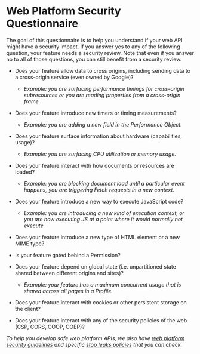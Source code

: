 # Web Platform Security Questionnaire

The goal of this questionnaire is to help you understand if your web API might have a security impact. If you answer yes to any of the following question, your feature needs a security review. Note that even if you answer no to all of those questions, you can still benefit from a security review.

* Does your feature allow data to cross origins, including sending data to a cross-origin service (even owned by Google)?
  * *Example: you are surfacing performance timings for cross-origin subresources or you are reading properties from a cross-origin frame.*

* Does your feature introduce new timers or timing measurements?
  * *Example: you are adding a new field in the Performance Object.*

* Does your feature surface information about hardware (capabilities, usage)?
  * *Example: you are surfacing CPU utilization or memory usage.*

* Does your feature interact with how documents or resources are loaded?
  * *Example: you are blocking document load until a particular event happens, you are triggering Fetch requests in a new context.*

* Does your feature introduce a new way to execute JavaScript code?
  * *Example: you are introducing a new kind of execution context, or you are now executing JS at a point where it would normally not execute.*

* Does your feature introduce a new type of HTML element or a new MIME type?

* Is your feature gated behind a Permission?

* Does your feature depend on global state (i.e. unpartitioned state shared between different origins and sites)?
  * *Example: your feature has a maximum concurrent usage that is shared across all pages in a Profile.*

* Does your feature interact with cookies or other persistent storage on the client?

* Does your feature interact with any of the security policies of the web (CSP, CORS, COOP, COEP)?

*To help you develop safe web platform APIs, we also have [web platform security guidelines](https://chromium.googlesource.com/chromium/src/+/master/docs/security/web-platform-security-guidelines.md) and specific [stop leaks policies](https://chromium.googlesource.com/chromium/src/+/master/docs/security/stop-leaks-policy.md) that you can check.*
